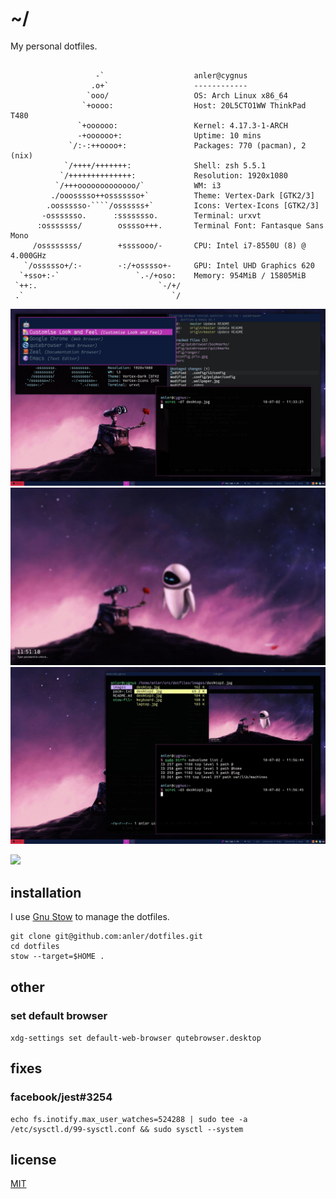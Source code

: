 # ~/

My personal dotfiles.

``` text
                            
                   -`                    anler@cygnus 
                  .o+`                   ------------ 
                 `ooo/                   OS: Arch Linux x86_64 
                `+oooo:                  Host: 20L5CTO1WW ThinkPad T480 
               `+oooooo:                 Kernel: 4.17.3-1-ARCH 
               -+oooooo+:                Uptime: 10 mins 
             `/:-:++oooo+:               Packages: 770 (pacman), 2 (nix) 
            `/++++/+++++++:              Shell: zsh 5.5.1 
           `/++++++++++++++:             Resolution: 1920x1080 
          `/+++ooooooooooooo/`           WM: i3 
         ./ooosssso++osssssso+`          Theme: Vertex-Dark [GTK2/3] 
        .oossssso-````/ossssss+`         Icons: Vertex-Icons [GTK2/3] 
       -osssssso.      :ssssssso.        Terminal: urxvt 
      :osssssss/        osssso+++.       Terminal Font: Fantasque Sans Mono 
     /ossssssss/        +ssssooo/-       CPU: Intel i7-8550U (8) @ 4.000GHz 
   `/ossssso+/:-        -:/+osssso+-     GPU: Intel UHD Graphics 620 
  `+sso+:-`                 `.-/+oso:    Memory: 954MiB / 15805MiB 
 `++:.                           `-/+/
 .`                                 `/                           
```

![](https://raw.githubusercontent.com/anler/dotfiles/master/images/desktop.jpg)
![](https://raw.githubusercontent.com/anler/dotfiles/master/images/desktop2.jpg)
![](https://raw.githubusercontent.com/anler/dotfiles/master/images/desktop3.jpg)

![](https://raw.githubusercontent.com/anler/dotfiles/master/images/keyboard.jpg)

## installation

I use [Gnu Stow](https://www.gnu.org/software/stow/) to manage the dotfiles.

``` shell
git clone git@github.com:anler/dotfiles.git
cd dotfiles
stow --target=$HOME .
```

## other

### set default browser

`xdg-settings set default-web-browser qutebrowser.desktop`

## fixes

### facebook/jest#3254

``` shell
echo fs.inotify.max_user_watches=524288 | sudo tee -a /etc/sysctl.d/99-sysctl.conf && sudo sysctl --system
```

## license

[MIT](http://opensource.org/licenses/MIT)
